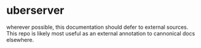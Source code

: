uberserver
==========

wherever possible, this documentation should defer to external sources. This repo is likely most useful as an external annotation to cannonical docs elsewhere.
